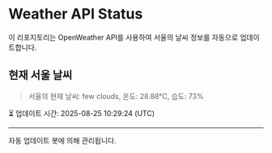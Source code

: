 
# Weather API Status

이 리포지토리는 OpenWeather API를 사용하여 서울의 날씨 정보를 자동으로 업데이트합니다.

## 현재 서울 날씨
> 서울의 현재 날씨: few clouds, 온도: 28.88°C, 습도: 73%

⏳ 업데이트 시간: 2025-08-25 10:29:24 (UTC)

---
자동 업데이트 봇에 의해 관리됩니다.
